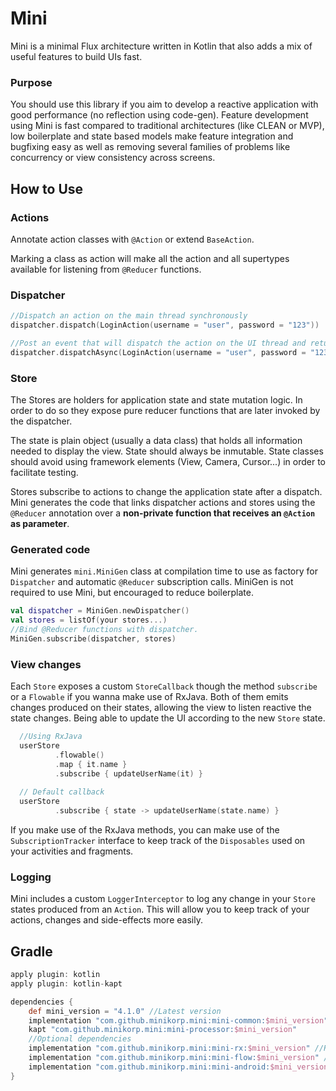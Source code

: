 # Mini
Mini is a minimal Flux architecture written in Kotlin that also adds a mix of useful features to build UIs fast.

### Purpose
You should use this library if you aim to develop a reactive application with good performance (no reflection using code-gen).
Feature development using Mini is fast compared to traditional architectures (like CLEAN or MVP), low boilerplate and state based models make feature integration and bugfixing easy as well as removing several families of problems like concurrency or view consistency across screens.

## How to Use
### Actions

Annotate action classes with `@Action` or extend `BaseAction`.

Marking a class as action will make all the action and all supertypes available for listening from `@Reducer` functions.

### Dispatcher

```kotlin
//Dispatch an action on the main thread synchronously
dispatcher.dispatch(LoginAction(username = "user", password = "123"))

//Post an event that will dispatch the action on the UI thread and return immediately.
dispatcher.dispatchAsync(LoginAction(username = "user", password = "123"))
```

### Store
The Stores are holders for application state and state mutation logic. In order to do so they expose pure reducer functions that are later invoked by the dispatcher.

The state is plain object (usually a data class) that holds all information needed to display the view. State should always be inmutable. State classes should avoid using framework elements (View, Camera, Cursor...) in order to facilitate testing.

Stores subscribe to actions to change the application state after a dispatch. Mini generates the code that links dispatcher actions and stores using the `@Reducer` annotation over a **non-private function that receives an `@Action` as parameter**.

### Generated code

Mini generates `mini.MiniGen` class at compilation time to use as factory for `Dispatcher` and automatic `@Reducer` subscription calls. MiniGen is not required to use Mini, but encouraged to reduce boilerplate.

```kotlin
val dispatcher = MiniGen.newDispatcher()
val stores = listOf(your stores...)
//Bind @Reducer functions with dispatcher.
MiniGen.subscribe(dispatcher, stores)
```

### View changes
Each ``Store`` exposes a custom `StoreCallback` though the method `subscribe` or a `Flowable` if you wanna make use of RxJava. Both of them emits changes produced on their states, allowing the view to listen reactive the state changes. Being able to update the UI according to the new `Store` state.

```kotlin
  //Using RxJava  
  userStore
          .flowable()
          .map { it.name }
          .subscribe { updateUserName(it) }
          
  // Default callback      
  userStore
          .subscribe { state -> updateUserName(state.name) }
```  

If you make use of the RxJava methods, you can make use of the `SubscriptionTracker` interface to keep track of the `Disposables` used on your activities and fragments.

### Logging
Mini includes a custom `LoggerInterceptor` to log any change in your `Store` states produced from an `Action`. This will allow you to keep track of your actions, changes and side-effects more easily. 

## Gradle

```groovy
apply plugin: kotlin
apply plugin: kotlin-kapt

dependencies {
    def mini_version = "4.1.0" //Latest version
    implementation "com.github.minikorp.mini:mini-common:$mini_version"
    kapt "com.github.minikorp.mini:mini-processor:$mini_version"
    //Optional dependencies
    implementation "com.github.minikorp.mini:mini-rx:$mini_version" //Rx bindings
    implementation "com.github.minikorp.mini:mini-flow:$mini_version" //Flow bindings
    implementation "com.github.minikorp.mini:mini-android:$mini_version" //Android utilities
}
```
